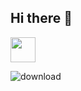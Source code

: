 ## Hi there 👋
<img src="https://cdn.jsdelivr.net/gh/devicons/devicon@latest/icons/javascript/javascript-plain.svg" width="40" height="40"/>


![download](https://github.com/user-attachments/assets/c86b54d9-8a55-41a9-8934-495e7c338c04)

